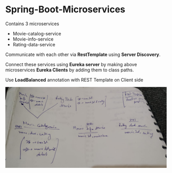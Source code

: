 # Spring-Boot-Microservices

Contains 3 microservices
  * Movie-catalog-service
  * Movie-info-service
  * Rating-data-service
 
 Communicate with each other via **RestTemplate** using **Server Discovery**.
 
 Connect these services using **Eureka server** by making above microservices **Eureka Clients** by adding them to class paths.
 
 Use **LoadBalanced** annotation with REST Template on Client side 
 
  ![Code Structure](https://github.com/arunmittal53/Spring-Boot-Microservices/blob/master/Spring%20Boot%20Microservices.jpeg)
